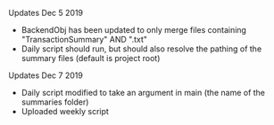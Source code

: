 Updates Dec 5 2019

* BackendObj has been updated to only merge files containing "TransactionSummary" AND ".txt"
* Daily script should run, but should also resolve the pathing of the summary files (default is project root)

Updates Dec 7 2019

* Daily script modified to take an argument in main (the name of the summaries folder)
* Uploaded weekly script